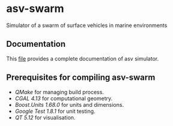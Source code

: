 # asv-swarm
Simulator of a swarm of surface vehicles in marine environments

## Documentation 
This [file](reference/build/hydrodynamics_reference.pdf) provides a complete documentation of asv simulator.

## Prerequisites for compiling asv-swarm
- *QMake* for managing build process.
- *CGAL 4.13* for computational geometry.
- *Boost.Units 1.68.0* for units and dimensions.
- *Google Test 1.8.1* for unit testing.
- *QT 5.12* for visualisation.
 